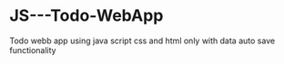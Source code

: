 # JS---Todo-WebApp
Todo webb app using java script css and html only with data auto save functionality
